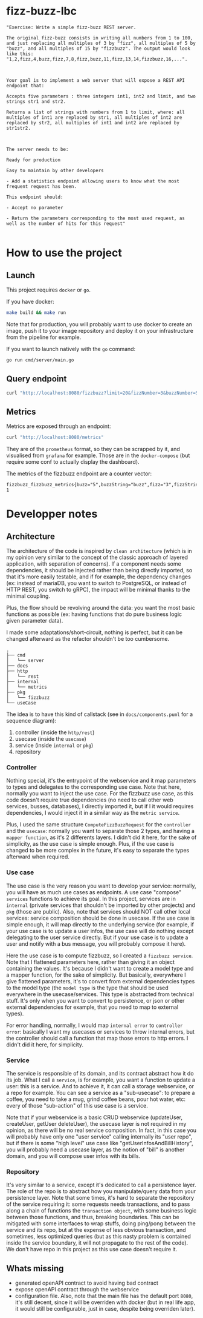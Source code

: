 # fizz-buzz-lbc

```
"Exercise: Write a simple fizz-buzz REST server. 

The original fizz-buzz consists in writing all numbers from 1 to 100, and just replacing all multiples of 3 by "fizz", all multiples of 5 by "buzz", and all multiples of 15 by "fizzbuzz". The output would look like this: "1,2,fizz,4,buzz,fizz,7,8,fizz,buzz,11,fizz,13,14,fizzbuzz,16,...".

 

Your goal is to implement a web server that will expose a REST API endpoint that: 

Accepts five parameters : three integers int1, int2 and limit, and two strings str1 and str2.

Returns a list of strings with numbers from 1 to limit, where: all multiples of int1 are replaced by str1, all multiples of int2 are replaced by str2, all multiples of int1 and int2 are replaced by str1str2.

 

The server needs to be:

Ready for production

Easy to maintain by other developers

- Add a statistics endpoint allowing users to know what the most frequent request has been. 

This endpoint should:

- Accept no parameter

- Return the parameters corresponding to the most used request, as well as the number of hits for this request"


```

# How to use the project

## Launch

This project requires `docker` or `go`. 

If you have docker: 

```bash
make build && make run
```

Note that for production, you will probably want to use docker to create an image, push it to your image repository and deploy it on your infrastructure from the pipeline for example. 

If you want to launch natively with the `go` command: 

```bash
go run cmd/server/main.go
```

## Query endpoint

```bash
curl "http://localhost:8080/fizzbuzz?limit=20&fizzNumber=3&buzzNumber=5&fizzString=fizz&buzzString=buzz"
```

## Metrics

Metrics are exposed through an endpoint: 

```bash
curl "http://localhost:8080/metrics"
```

They are of the `prometheus` format, so they can be scrapped by it, and visualised from `grafana` for example. Those are in the `docker-compose` (but require some conf to actually display the dashboard). 

The metrics of the fizzbuzz endpoint are a counter vector: 

```
fizzbuzz_fizzbuzz_metrics{buzz="5",buzzString="buzz",fizz="3",fizzString="fizz",limit="20"} 1
```

# Developper notes

## Architecture

The architecture of the code is inspired by `clean architecture` (which is in my opinion very similar to the concept of the classic approach of layered application, with separation of concerns). If a component needs some dependencies, it should be injected rather than being directly imported, so that it's more easily testable, and if for example, the dependency changes (ex: instead of mariaDB, you want to switch to PostgreSQL, or instead of HTTP REST, you switch to gRPC), the impact will be minimal thanks to the minimal coupling. 

Plus, the flow should be revolving around the data: you want the most basic functions as possible (ex: having functions that do pure business logic given parameter data). 

I made some adaptations/short-circuit, nothing is perfect, but it can be changed afterward as the refactor shouldn't be too cumbersome. 

```
.
├── cmd
│   └── server
├── docs
├── http
│   └── rest
├── internal
│   └── metrics
├── pkg
│   └── fizzbuzz
└── useCase
```

The idea is to have this kind of callstack (see in `docs/components.puml` for a sequence diagram): 
1. controller (inside the `http/rest`)
1. usecase (inside the `usecase`)
1. service (inside `internal` or `pkg`)
1. repository

### Controller

Nothing special, it's the entrypoint of the webservice and it map parameters to types and delegates to the corresponding use case. Note that here, normally you want to inject the use case. For the fizzbuzz use case, as this code doesn't require true dependencies (no need to call other web services, busses, databases), I directly imported it, but if I it would requires dependencies, I would inject it in a similar way as the `metric service`. 

Plus, I used the same structure `ComputeFizzBuzzRequest` for the `controller` and the `usecase`: normally you want to separate those 2 types, and having a `mapper function`, as it's 2 differents layers. I didn't did it here, for the sake of simplicity, as the use case is simple enough. Plus, if the use case is changed to be more complex in the future, it's easy to separate the types afterward when required. 

### Use case

The use case is the very reason you want to develop your service: normally, you will have as much use cases as endpoints. A use case "compose" `services` functions to achieve its goal. In this project, services are in `internal` (private services that shouldn't be imported by other projects) and `pkg` (those are public). Also, note that services should NOT call other local services: service composition should be done in usecase. If the use case is simple enough, it will map directly to the underlying service (for example, if your use case is to update a user infos, the use case will do nothing except delegating to the user service directly. But if your use case is to update a user and notify with a bus message, you will probably compose it here). 

Here the use case is to compute fizzbuzz, so I created a `fizzbuzz service`. Note that I flattened parameters here, rather than giving it an object containing the values. It's because I didn't want to create a model type and a mapper function, for the sake of simplicity. But basically, everywhere I give flattened parameters, it's to convert from external dependencies types to the model type (the `model type` is the type that should be used everywhere in the usecase/services. This type is abstracted from technical stuff. It's only when you want to convert to persistence, or json or other external dependencies for example, that you need to map to external types). 

For error handling, normally, I would map `internal error` to `controller error`: basically I want my usecases or services to throw internal errors, but the controller should call a function that map those errors to http errors. I didn't did it here, for simplicity. 

### Service

The service is responsible of its domain, and its contract abstract how it do its job. What I call a `service`, is for example, you want a function to update a user: this is a service. And to achieve it, it can call a storage webservice, or a repo for example. You can see a service as a "sub-usecase": to prepare a coffee, you need to take a mug, grind coffee beans, pour hot water, etc: every of those "sub-action" of this use case is a service. 

Note that if your webservice is a basic CRUD webservice (updateUser, createUser, getUser deleteUser), the usecase layer is not required in my opinion, as there will be no real service composition. In fact, in this case you will probably have only one "user service" calling internally its "user repo", but if there is some "high level" use case like "getUserInfosAndBillHistory", you will probably need a usecase layer, as the notion of "bill" is another domain, and you will compose user infos with its bills. 


### Repository

It's very similar to a service, except it's dedicated to call a persistence layer. The role of the repo is to abstract how you manipulate/query data from your persistence layer. Note that some times, it's hard to separate the repository of the service requiring it: some requests needs transactions, and to pass along a chain of functions the `transaction object`, with some business logic between those functions, and thus, breaking boundaries. This can be mitigated with some interfaces to wrap stuffs, doing ping/pong between the service and its repo, but at the expense of less obvious transaction, and sometimes, less optimized queries (but as this nasty problem is contained inside the service boundary, it will not propagate to the rest of the code). We don't have repo in this project as this use case doesn't require it.

## Whats missing

 - generated openAPI contract to avoid having bad contract
 - expose openAPI contract through the webservice
 - configuration file. Also, note that the main file has the default port `8080`, it's still decent, since it will be overriden with docker (but in real life app, it would still be configurable, just in case, despite being overriden later). 